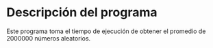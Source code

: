 # Descripción del programa


Este programa toma el tiempo de ejecución de obtener el promedio de 2000000 números aleatorios.

